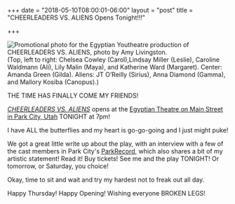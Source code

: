 +++
date = "2018-05-10T08:00:01-06:00"
layout = "post"
title = "CHEERLEADERS VS. ALIENS Opens Tonight!!!"

+++

![Promotional photo for the Egyptian Youtheatre production of *CHEERLEADERS VS. ALIENS*, photo by Amy Livingston.](/images/cheerleaders_gilda_stairs_fight.jpg) (Top, left to right: Chelsea Cowley (Carol),Lindsay Miller (Leslie), Caroline Waldmann (Ali), Lily Malin (Maya), and Katherine Ward (Margaret). Center: Amanda Green (Gilda). Aliens: JT O’Reilly (Sirius), Anna Diamond (Gamma), and Mallory Kosiba (Canopus).)

THE TIME HAS FINALLY COME MY FRIENDS!

[*CHEERLEADERS VS. ALIENS*](https://newplayexchange.org/plays/119869/cheerleaders-vs-aliens) opens at the [Egyptian Theatre on Main Street in Park City, Utah](https://www.google.com/maps/place/Egyptian+Theatre/@40.6425688,-111.4949029,15z/data=!4m5!3m4!1s0x0:0xe6879db7c5bad651!8m2!3d40.6425688!4d-111.4949029) TONIGHT at 7pm!

I have ALL the butterflies and my heart is go-go-going and I just might puke!

We got a great little write up about the play, with an interview with a few of the cast members in Park City's [ParkRecord](https://www.parkrecord.com/entertainment/cheeleaders-vs-aliens-does-flips-with-its-roles-for-girls/), which also shares a bit of my artistic statement! Read it! Buy tickets! See me and the play TONIGHT! Or tomorrow, or Saturday, you choice!

Okay, time to sit and wait and try my hardest not to freak out all day.

Happy Thursday! Happy Opening! Wishing everyone BROKEN LEGS!
